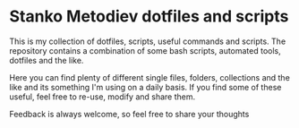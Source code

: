 # Stanko Metodiev dotfiles and scripts
This is my collection of dotfiles, scripts, useful commands and scripts. The repository contains a combination of some bash scripts, automated tools, dotfiles and the like.

Here you can find plenty of different single files, folders, collections and the like and its something I'm using on a daily basis. If you find some of these useful, feel free to re-use, modify and share them.

Feedback is always welcome, so feel free to share your thoughts